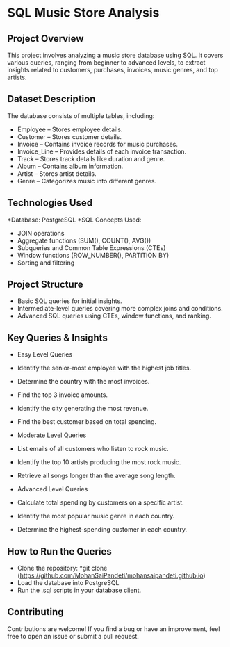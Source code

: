 # SQL Music Store Analysis
## Project Overview
This project involves analyzing a music store database using SQL. It covers various queries, ranging from beginner to advanced levels, to extract insights related to customers, purchases, invoices, music genres, and top artists.
## Dataset Description
The database consists of multiple tables, including:
* Employee – Stores employee details.
* Customer – Stores customer details.
* Invoice – Contains invoice records for music purchases.
* Invoice_Line – Provides details of each invoice transaction.
* Track – Stores track details like duration and genre.
* Album – Contains album information.
* Artist – Stores artist details.
* Genre – Categorizes music into different genres.
##  Technologies Used
*Database: PostgreSQL
*SQL Concepts Used:
 * JOIN operations
 * Aggregate functions (SUM(), COUNT(), AVG())
 * Subqueries and Common Table Expressions (CTEs)
 * Window functions (ROW_NUMBER(), PARTITION BY)
 * Sorting and filtering
## Project Structure
* Basic SQL queries for initial insights.
* Intermediate-level queries covering more complex joins and conditions.
* Advanced SQL queries using CTEs, window functions, and ranking.
## Key Queries & Insights
* Easy Level Queries
 * Identify the senior-most employee with the highest job titles.
 * Determine the country with the most invoices.
 * Find the top 3 invoice amounts.
 * Identify the city generating the most revenue.
 * Find the best customer based on total spending.

* Moderate Level Queries
 * List emails of all customers who listen to rock music.
 * Identify the top 10 artists producing the most rock music.
 * Retrieve all songs longer than the average song length.

* Advanced Level Queries
 * Calculate total spending by customers on a specific artist.
 * Identify the most popular music genre in each country.
* Determine the highest-spending customer in each country.
## How to Run the Queries
* Clone the repository:
 *git clone (https://github.com/MohanSaiPandeti/mohansaipandeti.github.io)
* Load the database into PostgreSQL
* Run the .sql scripts in your database client.
## Contributing
Contributions are welcome! If you find a bug or have an improvement, feel free to open an issue or submit a pull request.
